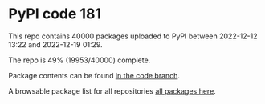 # PyPI code 181

This repo contains 40000 packages uploaded to PyPI between 
2022-12-12 13:22 and 2022-12-19 01:29.

The repo is 49% (19953/40000) complete.

Package contents can be found [in the code branch](https://github.com/pypi-data/pypi-mirror-181/tree/code/packages).

A browsable package list for all repositories [all packages here](https://pypi-data.github.io/website/repositories/pypi-mirror-181).


